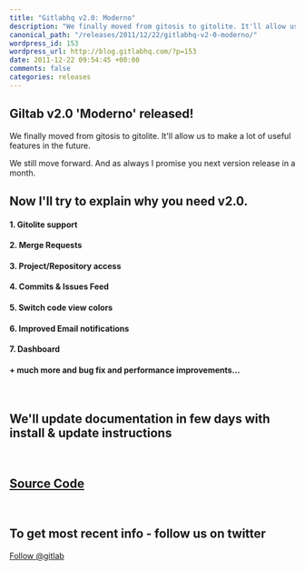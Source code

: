 ```yaml
--- 
title: "Gitlabhq v2.0: Moderno"
description: "We finally moved from gitosis to gitolite. It'll allow us to make a lot of useful features in future. Learn more!"
canonical_path: "/releases/2011/12/22/gitlabhq-v2-0-moderno/"
wordpress_id: 153
wordpress_url: http://blog.gitlabhq.com/?p=153
date: 2011-12-22 09:54:45 +00:00
comments: false
categories: releases
---
```

<h2>Giltab v2.0 'Moderno' released!</h2>
<p>We finally moved from gitosis to gitolite. It'll allow us to make a lot of useful features in the future.</p>
<p>We still move forward. And as always I promise you next version release in a month.</p>

<h2>Now I'll try to explain why you need v2.0.</h2>

<h4>1. Gitolite support</h4>
<h4>2. Merge Requests</h4>
<h4>3. Project/Repository access</h4>
<h4>4. Commits & Issues Feed</h4>
<h4>5. Switch code view colors</h4>
<h4>6. Improved Email notifications</h4>
<h4>7. Dashboard</h4>
<h4>+ much more and bug fix and performance improvements...</h4>
<br/>
<h2>We'll update documentation in few days with install & update instructions</h2>
<br/>
<h2><a href="https://github.com/gitlabhq/gitlabhq"> Source Code</a></h2>
<br/>
<h2>To get most recent info - follow us on twitter</h2>


<a href="https://twitter.com/gitlab" class="twitter-follow-button" data-show-count="false" data-size="large">Follow @gitlab</a>
<script>!function(d,s,id){var js,fjs=d.getElementsByTagName(s)[0];if(!d.getElementById(id)){js=d.createElement(s);js.id=id;js.src="//platform.twitter.com/widgets.js";fjs.parentNode.insertBefore(js,fjs);}}(document,"script","twitter-wjs");</script>
